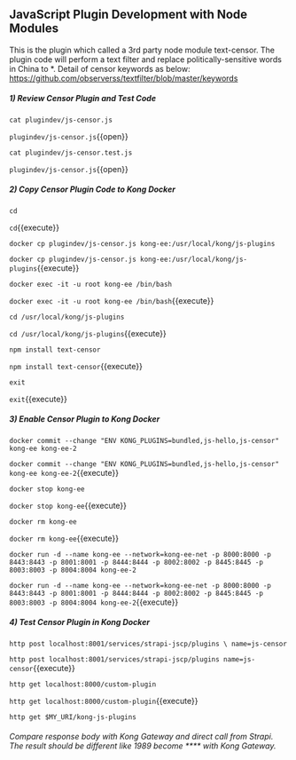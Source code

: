 ## JavaScript Plugin Development with Node Modules

This is the plugin which called a 3rd party node module text-censor. The plugin code will perform a text filter and replace politically-sensitive words in China to *. Detail of censor keywords as below:
https://github.com/observerss/textfilter/blob/master/keywords

##### 1) Review Censor Plugin and Test Code

``cat plugindev/js-censor.js``

`plugindev/js-censor.js`{{open}}

``cat plugindev/js-censor.test.js``

`plugindev/js-censor.js`{{open}}

##### 2) Copy Censor Plugin Code to Kong Docker

``cd``

`cd`{{execute}}

``docker cp plugindev/js-censor.js kong-ee:/usr/local/kong/js-plugins``

`docker cp plugindev/js-censor.js kong-ee:/usr/local/kong/js-plugins`{{execute}}

``docker exec -it -u root kong-ee /bin/bash``

`docker exec -it -u root kong-ee /bin/bash`{{execute}}

``cd /usr/local/kong/js-plugins``

`cd /usr/local/kong/js-plugins`{{execute}}

``npm install text-censor``

`npm install text-censor`{{execute}}

``exit``

`exit`{{execute}}

##### 3) Enable Censor Plugin to Kong Docker

``docker commit --change "ENV KONG_PLUGINS=bundled,js-hello,js-censor" kong-ee kong-ee-2``

`docker commit --change "ENV KONG_PLUGINS=bundled,js-hello,js-censor" kong-ee kong-ee-2`{{execute}}

``docker stop kong-ee``

`docker stop kong-ee`{{execute}}

``docker rm kong-ee``

`docker rm kong-ee`{{execute}}

``docker run -d --name kong-ee --network=kong-ee-net -p 8000:8000 -p 8443:8443 -p 8001:8001 -p 8444:8444 -p 8002:8002 -p 8445:8445 -p 8003:8003 -p 8004:8004 kong-ee-2``

`docker run -d --name kong-ee --network=kong-ee-net -p 8000:8000 -p 8443:8443 -p 8001:8001 -p 8444:8444 -p 8002:8002 -p 8445:8445 -p 8003:8003 -p 8004:8004 kong-ee-2`{{execute}}

##### 4) Test Censor Plugin in Kong Docker

``http post localhost:8001/services/strapi-jscp/plugins \
name=js-censor``

`http post localhost:8001/services/strapi-jscp/plugins name=js-censor`{{execute}}

``http get localhost:8000/custom-plugin``

`http get localhost:8000/custom-plugin`{{execute}}

``http get $MY_URI/kong-js-plugins``

###### Compare response body with Kong Gateway and direct call from Strapi. The result should be different like 1989 become **** with Kong Gateway.